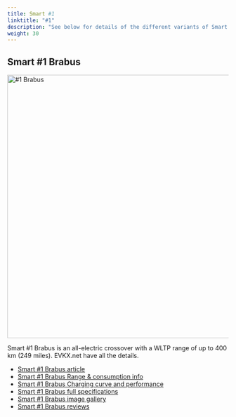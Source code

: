 ```yaml
---
title: Smart #1
linktitle: "#1"
description: "See below for details of the different variants of Smart #1"
weight: 30
---
```

## Smart #1 Brabus

<a href="/models/smart/hash1/hash1_brabus/"><img src="https://media.evkx.net/multimedia/models/smart/hash1/hash1_brabus/main_1_st.jpg" width="800" height="600" alt="#1 Brabus" ></a>

Smart #1 Brabus is an all-electric crossover with a WLTP range of up to 400 km (249 miles). EVKX.net have all the details. 

- [Smart #1 Brabus article](/models/smart/hash1/hash1_brabus/)
- [Smart #1 Brabus Range & consumption info](/models/smart/hash1/hash1_brabus//rangeandconsumption)
- [Smart #1 Brabus Charging curve and performance](/models/smart/hash1/hash1_brabus//chargingcurve)
- [Smart #1 Brabus full specifications](/models/smart/hash1/hash1_brabus//specifications)
- [Smart #1 Brabus image gallery](/models/smart/hash1/hash1_brabus//gallery)
- [Smart #1 Brabus reviews](/models/smart/hash1/hash1_brabus//reviews)

